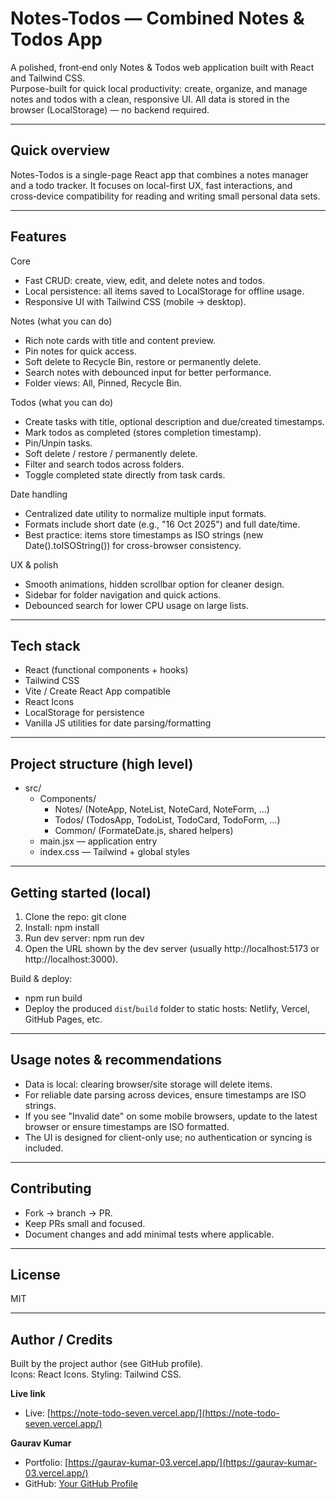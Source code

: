 # Notes-Todos — Combined Notes & Todos App

A polished, front‑end only Notes & Todos web application built with React and Tailwind CSS.  
Purpose-built for quick local productivity: create, organize, and manage notes and todos with a clean, responsive UI. All data is stored in the browser (LocalStorage) — no backend required.

---

## Quick overview
Notes-Todos is a single-page React app that combines a notes manager and a todo tracker. It focuses on local-first UX, fast interactions, and cross‑device compatibility for reading and writing small personal data sets.

---

## Features

Core
- Fast CRUD: create, view, edit, and delete notes and todos.
- Local persistence: all items saved to LocalStorage for offline usage.
- Responsive UI with Tailwind CSS (mobile → desktop).

Notes (what you can do)
- Rich note cards with title and content preview.
- Pin notes for quick access.
- Soft delete to Recycle Bin, restore or permanently delete.
- Search notes with debounced input for better performance.
- Folder views: All, Pinned, Recycle Bin.

Todos (what you can do)
- Create tasks with title, optional description and due/created timestamps.
- Mark todos as completed (stores completion timestamp).
- Pin/Unpin tasks.
- Soft delete / restore / permanently delete.
- Filter and search todos across folders.
- Toggle completed state directly from task cards.

Date handling
- Centralized date utility to normalize multiple input formats.
- Formats include short date (e.g., "16 Oct 2025") and full date/time.
- Best practice: items store timestamps as ISO strings (new Date().toISOString()) for cross-browser consistency.

UX & polish
- Smooth animations, hidden scrollbar option for cleaner design.
- Sidebar for folder navigation and quick actions.
- Debounced search for lower CPU usage on large lists.

---

## Tech stack
- React (functional components + hooks)
- Tailwind CSS
- Vite / Create React App compatible
- React Icons
- LocalStorage for persistence
- Vanilla JS utilities for date parsing/formatting

---

## Project structure (high level)
- src/
  - Components/
    - Notes/ (NoteApp, NoteList, NoteCard, NoteForm, ...)
    - Todos/ (TodosApp, TodoList, TodoCard, TodoForm, ...)
    - Common/ (FormateDate.js, shared helpers)
  - main.jsx — application entry
  - index.css — Tailwind + global styles

---

## Getting started (local)
1. Clone the repo:
   git clone <repo-url>
2. Install:
   npm install
3. Run dev server:
   npm run dev
4. Open the URL shown by the dev server (usually http://localhost:5173 or http://localhost:3000).

Build & deploy:
- npm run build
- Deploy the produced `dist`/`build` folder to static hosts: Netlify, Vercel, GitHub Pages, etc.

---

## Usage notes & recommendations
- Data is local: clearing browser/site storage will delete items.
- For reliable date parsing across devices, ensure timestamps are ISO strings.
- If you see "Invalid date" on some mobile browsers, update to the latest browser or ensure timestamps are ISO formatted.
- The UI is designed for client-only use; no authentication or syncing is included.

---

## Contributing
- Fork → branch → PR.
- Keep PRs small and focused.
- Document changes and add minimal tests where applicable.

---

## License
MIT

---

## Author / Credits
Built by the project author (see GitHub profile).  
Icons: React Icons. Styling: Tailwind CSS.


**Live link**
- Live: [https://note-todo-seven.vercel.app/](https://note-todo-seven.vercel.app/)


**Gaurav Kumar**
- Portfolio: [https://gaurav-kumar-03.vercel.app/](https://gaurav-kumar-03.vercel.app/)
- GitHub: [Your GitHub Profile](https://github.com/eclipse-dev3)
